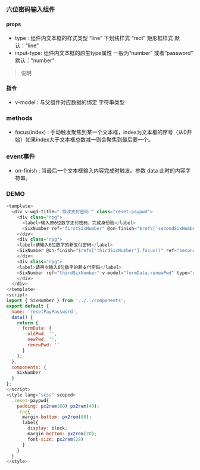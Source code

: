 ### 六位密码输入组件
#### props
- type : 组件内文本框的样式类型 “line” 下划线样式 “rect” 矩形框样式 默认：“line”
- input-type: 组件内文本框的原生type属性 一般为“number” 或者“password” 默认："number"
> 说明

#### 指令
- v-model : 与父组件对应数据的绑定 字符串类型

### methods

- focus(index) : 手动触发聚焦到某一个文本框，index为文本框的序号（从0开始）如果index大于文本框总数减一则会聚焦到最后要一个。

### event事件

- on-finish : 当最后一个文本框输入内容完成时触发。参数 data 此时的内容字符串。
  
### DEMO
~~~javascript
<template>
  <div v-wqd-title="'修改支付密码'" class="reset-paypwd">
    <div class="rpg">
      <label>输入原6位数字支付密码，完成身份验</label>
      <SixNumber ref="firstSixNumber" @on-finish="$refs['secondSixNumber'].focus()" v-model="formData.oldPwd" type="rect" input-type="password"></SixNumber>
    </div>
    <div class="rpg">
    <label>请输入6位数字的新支付密码</label>
    <SixNumber @on-finish="$refs['thirdSixNumber'].focus()" ref="secondSixNumber" v-model="formData.newPwd" type="rect" input-type="password"></SixNumber>
    </div>
    <div class="rpg">
    <label>请再次输入6位数字的新支付密码</label>
    <SixNumber ref="thirdSixNumber" v-model="formData.renewPwd" type="rect" input-type="password"></SixNumber>
    </div>
  </div>
</template>
<script>
import { SixNumber } from '../../components';
export default {
  name: 'resetPayPassword',
  data() {
    return {
      formData: {
        oldPwd: '',
        newPwd: '',
        renewPwd: ''
      }
    };
  },
  components: {
    SixNumber
  }
};
</script>
<style lang="scss" scoped>
  .reset-paypwd{
    padding: px2rem(60) px2rem(40);
    .rpg{
      margin-bottom: px2rem(80);
      label{
        display: block;
        margin-bottom: px2rem(20);
        font-size: px2rem(28)
      }
    }
  }
</style>

~~~